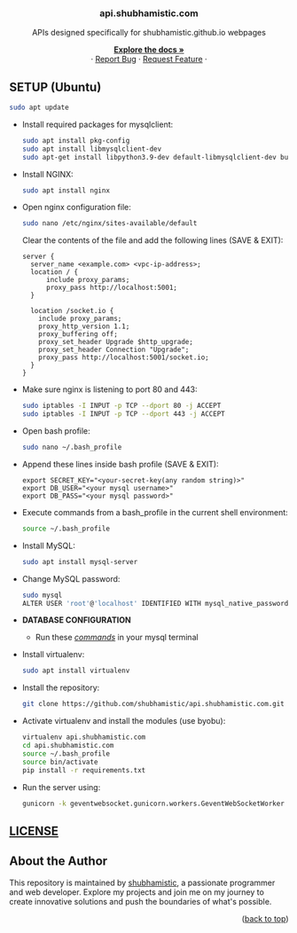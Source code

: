 <a name="readme-top"></a>

<div align="center">
  <h3 align="center">api.shubhamistic.com</h3>
  APIs designed specifically for shubhamistic.github.io webpages
  <p align="center">
    <a href="https://github.com/shubhamistic/api.shubhamistic.com"><strong>Explore the docs »</strong></a>
    <br />
    ·
    <a href="https://github.com/shubhamistic/api.shubhamistic.com/issues">Report Bug</a>
    ·
    <a href="https://github.com/shubhamistic/api.shubhamistic.com/issues">Request Feature</a>
    ·
  </p>
</div>

## SETUP (Ubuntu)

```bash
sudo apt update
```

- Install required packages for mysqlclient:
  ```bash
  sudo apt install pkg-config
  sudo apt install libmysqlclient-dev
  sudo apt-get install libpython3.9-dev default-libmysqlclient-dev build-essential
  ```

- Install NGINX:
  ```bash
  sudo apt install nginx
  ```

- Open nginx configuration file:
  ```bash
  sudo nano /etc/nginx/sites-available/default
  ```

  Clear the contents of the file and add the following lines (SAVE & EXIT):
  ```
  server {
    server_name <example.com> <vpc-ip-address>;
    location / {
        include proxy_params;
        proxy_pass http://localhost:5001;
    }

    location /socket.io {
      include proxy_params;
      proxy_http_version 1.1;
      proxy_buffering off;
      proxy_set_header Upgrade $http_upgrade;
      proxy_set_header Connection "Upgrade";
      proxy_pass http://localhost:5001/socket.io;
    }
  }
  ```
  
- Make sure nginx is listening to port 80 and 443:
  ```bash
  sudo iptables -I INPUT -p TCP --dport 80 -j ACCEPT
  sudo iptables -I INPUT -p TCP --dport 443 -j ACCEPT
  ```

- Open bash profile:
  ```bash
  sudo nano ~/.bash_profile
  ```

- Append these lines inside bash profile (SAVE & EXIT):
  ```
  export SECRET_KEY="<your-secret-key(any random string)>"
  export DB_USER="<your mysql username>"
  export DB_PASS="<your mysql password>"
  ```
  
- Execute commands from a bash_profile in the current shell environment:
  ```bash
  source ~/.bash_profile
  ```
  
- Install MySQL:
  ```bash
  sudo apt install mysql-server
  ```
  
- Change MySQL password:
  ```bash
  sudo mysql
  ALTER USER 'root'@'localhost' IDENTIFIED WITH mysql_native_password BY 'password';
  ```

- **DATABASE CONFIGURATION**
  - Run these [*commands*](/models/) in your mysql terminal

- Install virtualenv:
  ```bash
  sudo apt install virtualenv
  ```

- Install the repository:
  ```bash
  git clone https://github.com/shubhamistic/api.shubhamistic.com.git
  ```

- Activate virtualenv and install the modules (use byobu):
  ```bash
  virtualenv api.shubhamistic.com
  cd api.shubhamistic.com
  source ~/.bash_profile
  source bin/activate
  pip install -r requirements.txt
  ```

- Run the server using:
  ```bash
  gunicorn -k geventwebsocket.gunicorn.workers.GeventWebSocketWorker -w 1 -b 127.0.0.1:5000 app:app
  ```

## [LICENSE](LICENSE)


## About the Author
This repository is maintained by [shubhamistic](https://github.com/shubhamistic), a passionate programmer and web developer. Explore my projects and join me on my journey to create innovative solutions and push the boundaries of what's possible.


<p align="right">(<a href="#readme-top">back to top</a>)</p>
